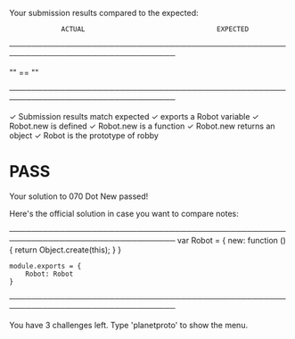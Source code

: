 
Your submission results compared to the expected:

                 ACTUAL                                 EXPECTED
────────────────────────────────────────────────────────────────────────────────

   ""                                  ==    ""

────────────────────────────────────────────────────────────────────────────────

✓ Submission results match expected
✓ exports a Robot variable
✓ Robot.new is defined
✓ Robot.new is a function
✓ Robot.new returns an object
✓ Robot is the prototype of robby

# PASS

Your solution to 070 Dot New passed!

Here's the official solution in case you want to compare notes:

────────────────────────────────────────────────────────────────────────────────
    var Robot = {
        new: function () {
            return Object.create(this);
        }
    }

    module.exports = {
        Robot: Robot
    }

────────────────────────────────────────────────────────────────────────────────

You have 3 challenges left.
Type 'planetproto' to show the menu.
